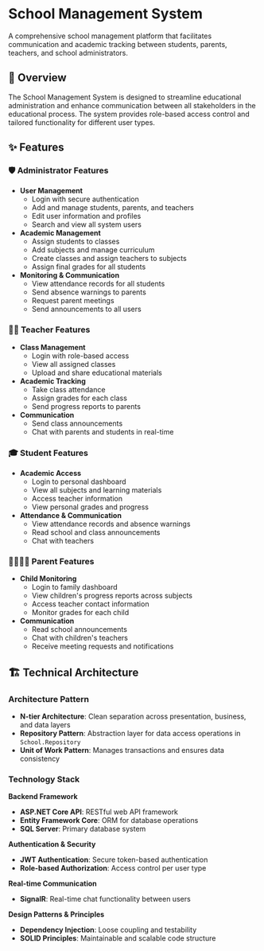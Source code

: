 # School Management System

A comprehensive school management platform that facilitates communication and academic tracking between students, parents, teachers, and school administrators.

## 🎯 Overview

The School Management System is designed to streamline educational administration and enhance communication between all stakeholders in the educational process. The system provides role-based access control and tailored functionality for different user types.

## ✨ Features

### 🛡️ Administrator Features
- **User Management**
  - Login with secure authentication
  - Add and manage students, parents, and teachers
  - Edit user information and profiles
  - Search and view all system users
- **Academic Management**
  - Assign students to classes
  - Add subjects and manage curriculum
  - Create classes and assign teachers to subjects
  - Assign final grades for all students
- **Monitoring & Communication**
  - View attendance records for all students
  - Send absence warnings to parents
  - Request parent meetings
  - Send announcements to all users

### 👨‍🏫 Teacher Features
- **Class Management**
  - Login with role-based access
  - View all assigned classes
  - Upload and share educational materials
- **Academic Tracking**
  - Take class attendance
  - Assign grades for each class
  - Send progress reports to parents
- **Communication**
  - Send class announcements
  - Chat with parents and students in real-time

### 🎓 Student Features
- **Academic Access**
  - Login to personal dashboard
  - View all subjects and learning materials
  - Access teacher information
  - View personal grades and progress
- **Attendance & Communication**
  - View attendance records and absence warnings
  - Read school and class announcements
  - Chat with teachers

### 👨‍👩‍👧‍👦 Parent Features
- **Child Monitoring**
  - Login to family dashboard
  - View children's progress reports across subjects
  - Access teacher contact information
  - Monitor grades for each child
- **Communication**
  - Read school announcements
  - Chat with children's teachers
  - Receive meeting requests and notifications

## 🏗️ Technical Architecture

### Architecture Pattern
- **N-tier Architecture**: Clean separation across presentation, business, and data layers
- **Repository Pattern**: Abstraction layer for data access operations in `School.Repository`
- **Unit of Work Pattern**: Manages transactions and ensures data consistency

### Technology Stack

**Backend Framework**
- **ASP.NET Core API**: RESTful web API framework
- **Entity Framework Core**: ORM for database operations
- **SQL Server**: Primary database system

**Authentication & Security**
- **JWT Authentication**: Secure token-based authentication
- **Role-based Authorization**: Access control per user type

**Real-time Communication**
- **SignalR**: Real-time chat functionality between users

**Design Patterns & Principles**
- **Dependency Injection**: Loose coupling and testability
- **SOLID Principles**: Maintainable and scalable code structure
